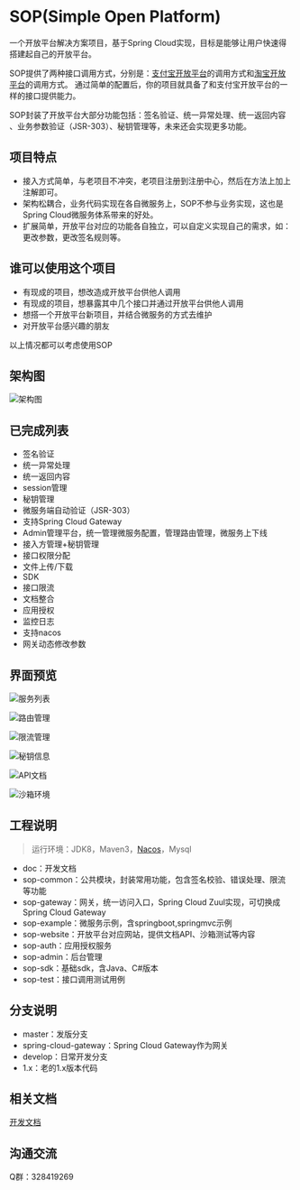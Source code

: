 # SOP(Simple Open Platform)

一个开放平台解决方案项目，基于Spring Cloud实现，目标是能够让用户快速得搭建起自己的开放平台。

SOP提供了两种接口调用方式，分别是：[支付宝开放平台](https://docs.open.alipay.com/api)的调用方式和[淘宝开放平台](http://open.taobao.com/api.htm?docId=285&docType=2)的调用方式。
通过简单的配置后，你的项目就具备了和支付宝开放平台的一样的接口提供能力。

SOP封装了开放平台大部分功能包括：签名验证、统一异常处理、统一返回内容 、业务参数验证（JSR-303）、秘钥管理等，未来还会实现更多功能。

## 项目特点

- 接入方式简单，与老项目不冲突，老项目注册到注册中心，然后在方法上加上注解即可。
- 架构松耦合，业务代码实现在各自微服务上，SOP不参与业务实现，这也是Spring Cloud微服务体系带来的好处。
- 扩展简单，开放平台对应的功能各自独立，可以自定义实现自己的需求，如：更改参数，更改签名规则等。

## 谁可以使用这个项目

- 有现成的项目，想改造成开放平台供他人调用
- 有现成的项目，想暴露其中几个接口并通过开放平台供他人调用
- 想搭一个开放平台新项目，并结合微服务的方式去维护
- 对开放平台感兴趣的朋友

以上情况都可以考虑使用SOP

## 架构图

![架构图](https://images.gitee.com/uploads/images/2019/0821/201531_0f605f7c_332975.png "sop2.png")

## 已完成列表

- 签名验证
- 统一异常处理
- 统一返回内容
- session管理
- 秘钥管理
- 微服务端自动验证（JSR-303）
- 支持Spring Cloud Gateway
- Admin管理平台，统一管理微服务配置，管理路由管理，微服务上下线
- 接入方管理+秘钥管理
- 接口权限分配
- 文件上传/下载
- SDK
- 接口限流
- 文档整合
- 应用授权
- 监控日志
- 支持nacos
- 网关动态修改参数

## 界面预览

![服务列表](https://images.gitee.com/uploads/images/2019/0711/174825_2856281f_332975.png "admin_servicelist.png")

![路由管理](https://images.gitee.com/uploads/images/2019/0711/174843_1648591c_332975.png "admin_route.png")

![限流管理](https://images.gitee.com/uploads/images/2019/0711/174900_9315cc8e_332975.png "admin_limit.png")

![秘钥信息](https://images.gitee.com/uploads/images/2019/0711/174921_bd817533_332975.png "admin_key.png")

![API文档](https://images.gitee.com/uploads/images/2019/0711/174939_97886883_332975.png "website_doc.png")

![沙箱环境](https://images.gitee.com/uploads/images/2019/0711/175226_3f69346a_332975.png "website_sandbox.png")

## 工程说明

> 运行环境：JDK8，Maven3，[Nacos](https://nacos.io/zh-cn/docs/what-is-nacos.html)，Mysql

- doc：开发文档
- sop-common：公共模块，封装常用功能，包含签名校验、错误处理、限流等功能
- sop-gateway：网关，统一访问入口，Spring Cloud Zuul实现，可切换成Spring Cloud Gateway
- sop-example：微服务示例，含springboot,springmvc示例
- sop-website：开放平台对应网站，提供文档API、沙箱测试等内容
- sop-auth：应用授权服务
- sop-admin：后台管理
- sop-sdk：基础sdk，含Java、C#版本
- sop-test：接口调用测试用例

## 分支说明

- master：发版分支
- spring-cloud-gateway：Spring Cloud Gateway作为网关
- develop：日常开发分支
- 1.x：老的1.x版本代码

## 相关文档

[开发文档](http://durcframework.gitee.io/sop)

## 沟通交流

Q群：328419269
